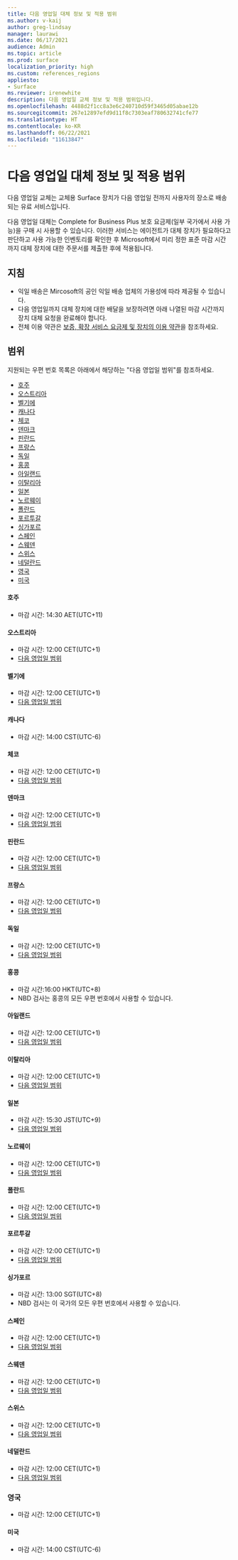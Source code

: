 ```yaml
---
title: 다음 영업일 대체 정보 및 적용 범위
ms.author: v-kaij
author: greg-lindsay
manager: laurawi
ms.date: 06/17/2021
audience: Admin
ms.topic: article
ms.prod: surface
localization_priority: high
ms.custom: references_regions
appliesto:
- Surface
ms.reviewer: irenewhite
description: 다음 영업일 교체 정보 및 적용 범위입니다.
ms.openlocfilehash: 4488d2f1cc8a3e6c240710d59f3465d05abae12b
ms.sourcegitcommit: 267e12897efd9d11f8c7303eaf780632741cfe77
ms.translationtype: HT
ms.contentlocale: ko-KR
ms.lasthandoff: 06/22/2021
ms.locfileid: "11613847"
---
```

# <a name="next-business-day-replacement-information--coverage-areas"></a>다음 영업일 대체 정보 및 적용 범위

다음 영업일 교체는 교체용 Surface 장치가 다음 영업일 전까지 사용자의 장소로 배송되는 유료 서비스입니다. 

다음 영업일 대체는 Complete for Business Plus 보호 요금제(일부 국가에서 사용 가능)을 구매 시 사용할 수 있습니다. 이러한 서비스는 에이전트가 대체 장치가 필요하다고 판단하고 사용 가능한 인벤토리를 확인한 후 Microsoft에서 미리 정한 표준 마감 시간까지 대체 장치에 대한 주문서를 제출한 후에 적용됩니다. 

## <a name="guidelines"></a>지침

- 익일 배송은 Mircosoft의 공인 익일 배송 업체의 가용성에 따라 제공될 수 있습니다.
- 다음 영업일까지 대체 장치에 대한 배달을 보장하려면 아래 나열된 마감 시간까지 장치 대체 요청을 완료해야 합니다.
- 전체 이용 약관은 [보증, 확장 서비스 요금제 및 장치의 이용 약관](https://support.microsoft.com/topic/warranties-extended-service-plans-and-terms-conditions-for-your-device-eedf7a23-84a7-1a47-480b-0e10503eedf5)을 참조하세요.

## <a name="coverage"></a>범위

지원되는 우편 번호 목록은 아래에서 해당하는 "다음 영업일 범위"를 참조하세요. 

- [호주](#australia)
- [오스트리아](#austria)
- [벨기에](#belgium)
- [캐나다](#canada)
- [체코](#czech-republic)
- [덴마크](#denmark)
- [핀란드](#finland)
- [프랑스](#france)
- [독일](#germany)
- [홍콩](#hong-kong)
- [아일랜드](#ireland)
- [이탈리아](#italy)
- [일본](#japan)
- [노르웨이](#norway)
- [폴란드](#poland)
- [포르투갈](#portugal)
- [싱가포르](#singapore)
- [스페인](#spain)
- [스웨덴](#sweden)
- [스위스](#switzerland)
- [네덜란드](#the-netherlands)
- [영국](#united-kingdom)
- [미국](#united-states)


#### <a name="australia"></a>호주

- 마감 시간: 14:30 AET(UTC+11)

#### <a name="austria"></a>오스트리아

- 마감 시간: 12:00 CET(UTC+1)
- [다음 영업일 범위](https://download.microsoft.com/download/5/7/5/575447e3-70c1-468b-a714-22d3cded7a6e/NBD%20Coverage%20-%20Austria%20Post%20Codes%20030321.xlsx)

#### <a name="belgium"></a>벨기에

- 마감 시간: 12:00 CET(UTC+1)
- [다음 영업일 범위](https://download.microsoft.com/download/f/b/9/fb95d99c-1403-4ecf-bbde-0bab2af2c2ce/NBD%20Coverage%20-%20Belgium%20Post%20Codes%20030321.xlsx)

#### <a name="canada"></a>캐나다

- 마감 시간: 14:00 CST(UTC-6)

#### <a name="czech-republic"></a>체코

- 마감 시간: 12:00 CET(UTC+1)
- [다음 영업일 범위](https://download.microsoft.com/download/9/2/6/926014cb-38b2-4270-b841-d3dc56f6e341/NBD%20Coverage%20-%20Czech%20Republic%20Post%20Codes%20042821.xlsx)

#### <a name="denmark"></a>덴마크 

- 마감 시간: 12:00 CET(UTC+1) 
- [다음 영업일 범위](https://download.microsoft.com/download/9/e/6/9e6b4db6-b9f6-412e-a296-a10b5bc6e591/NBD%20Coverage%20-%20Denmark%20Post%20Codes%20030321.xlsx)

#### <a name="finland"></a>핀란드

- 마감 시간: 12:00 CET(UTC+1)
- [다음 영업일 범위](https://download.microsoft.com/download/b/d/d/bddd01a3-6f8e-4bd2-9549-4dbf0a5aee86/NBD%20Coverage%20-%20Finland%20Post%20Codes%20030321.xlsx)

#### <a name="france"></a>프랑스

- 마감 시간: 12:00 CET(UTC+1)
- [다음 영업일 범위](https://download.microsoft.com/download/7/b/0/7b0fa1bb-4c75-474a-83be-6d55e0fa719f/NBD%20Coverage%20-%20France%20Postal%20Codes%20042821.xlsx)

#### <a name="germany"></a>독일

- 마감 시간: 12:00 CET(UTC+1)
- [다음 영업일 범위](https://download.microsoft.com/download/d/4/f/d4f6c11f-ada2-4400-b502-2e722644427b/NBD%20Coverage%20-%20Germany%20Post%20Codes%20042821.xlsx)

#### <a name="hong-kong"></a>홍콩

- 마감 시간:16:00 HKT(UTC+8) 
- NBD 검사는 홍콩의 모든 우편 번호에서 사용할 수 있습니다.

#### <a name="ireland"></a>아일랜드

- 마감 시간: 12:00 CET(UTC+1)
- [다음 영업일 범위](https://download.microsoft.com/download/d/6/f/d6f05276-3657-49d3-8871-a2e445b686ef/NBD%20Coverage%20-%20Ireland%20Post%20Codes%20030321.xlsx)

#### <a name="italy"></a>이탈리아

- 마감 시간: 12:00 CET(UTC+1)
- [다음 영업일 범위](https://download.microsoft.com/download/6/9/a/69a57c96-f4ce-4f93-a99a-2469ed737351/NBD%20Coverage%20-%20Italy%20Post%20Codes%20030321.xlsx)

#### <a name="japan"></a>일본

- 마감 시간: 15:30 JST(UTC+9)
- [다음 영업일 범위](https://download.microsoft.com/download/c/7/8/c781a035-19f7-4563-9dd9-e8c5f3713342/NBD%20Coverage%20-%20Japan%20Post%20Codes%20060121.xlsx)

#### <a name="norway"></a>노르웨이

- 마감 시간: 12:00 CET(UTC+1)
- [다음 영업일 범위](https://download.microsoft.com/download/2/8/0/2803e50f-b7fb-431a-9eb9-efba7fb32260/NBD%20Coverage%20-%20Norway%20Post%20Codes%20032521.xlsx)

#### <a name="poland"></a>폴란드

- 마감 시간: 12:00 CET(UTC+1)
- [다음 영업일 범위](https://download.microsoft.com/download/f/e/8/fe8b9b43-5f72-4cf1-971d-78dd46f8ea1c/NBD%20Coverage%20-%20Poland%20Post%20Codes%20042821.xlsx
)

#### <a name="portugal"></a>포르투갈

- 마감 시간: 12:00 CET(UTC+1)
- [다음 영업일 범위](https://download.microsoft.com/download/5/1/4/5146ceeb-651c-4b10-afeb-ea1abb733e33/NBD%20Coverage%20-%20Portugal%20Post%20Codes%20030321.xlsx)

#### <a name="singapore"></a>싱가포르

- 마감 시간: 13:00 SGT(UTC+8)
- NBD 검사는 이 국가의 모든 우편 번호에서 사용할 수 있습니다.

#### <a name="spain"></a>스페인

- 마감 시간: 12:00 CET(UTC+1)
- [다음 영업일 범위](https://download.microsoft.com/download/6/1/d/61da1e35-e17e-4a67-ab81-27cf7a21f91b/NBD%20Coverage-%20Spain%20Post%20Codes%20030321.xlsx)

#### <a name="sweden"></a>스웨덴

- 마감 시간: 12:00 CET(UTC+1)
- [다음 영업일 범위](https://download.microsoft.com/download/3/c/8/3c8a0591-2ee9-4742-835f-86b8c79b986f/NBD%20Coverage%20-%20Sweden%20Post%20Codes%20030321.xlsx)

#### <a name="switzerland"></a>스위스

- 마감 시간: 12:00 CET(UTC+1)
- [다음 영업일 범위](https://download.microsoft.com/download/e/6/9/e69789ca-4617-4b23-afb2-09529f320de3/NBD%20Coverage%20-%20Switzerland%20Post%20Codes%20030321%20update.xlsx)

#### <a name="the-netherlands"></a>네덜란드

- 마감 시간: 12:00 CET(UTC+1)
- [다음 영업일 범위](https://download.microsoft.com/download/6/3/f/63f2ff4c-3b8f-465e-9498-0878f7ba70f3/NBD%20Coverage%20-%20Netherlands%20Post%20Codes%20042821.xlsx)

### <a name="united-kingdom"></a>영국

- 마감 시간: 12:00 CET(UTC+1)

#### <a name="united-states"></a>미국 

- 마감 시간: 14:00 CST(UTC-6)
